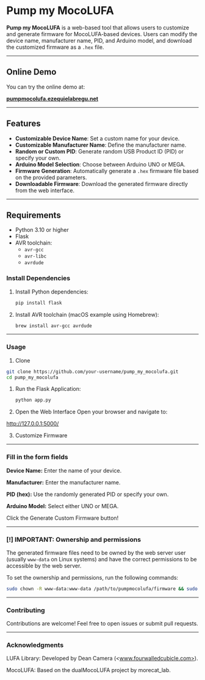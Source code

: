 # Pump my MocoLUFA

**Pump my MocoLUFA** is a web-based tool that allows users to customize and generate firmware for MocoLUFA-based devices. Users can modify the device name, manufacturer name, PID, and Arduino model, and download the customized firmware as a `.hex` file.

---

## Online Demo

You can try the online demo at:

[**pumpmocolufa.ezequielabregu.net**](https://pumpmocolufa.ezequielabregu.net/)

---

## Features

- **Customizable Device Name**: Set a custom name for your device.
- **Customizable Manufacturer Name**: Define the manufacturer name.
- **Random or Custom PID**: Generate random USB Product ID (PID) or specify your own.
- **Arduino Model Selection**: Choose between Arduino UNO or MEGA.
- **Firmware Generation**: Automatically generate a `.hex` firmware file based on the provided parameters.
- **Downloadable Firmware**: Download the generated firmware directly from the web interface.

---

## Requirements

- Python 3.10 or higher
- Flask
- AVR toolchain:
  - `avr-gcc`
  - `avr-libc`
  - `avrdude`

### Install Dependencies

1. Install Python dependencies:

   ```bash
   pip install flask
   ```

2. Install AVR toolchain (macOS example using Homebrew):

    ```bash
    brew install avr-gcc avrdude
    ```

---

### Usage

1. Clone

```bash
git clone https://github.com/your-username/pump_my_mocolufa.git
cd pump_my_mocolufa
```

1. Run the Flask Application:

   ```bash
   python app.py
   ```

2. Open the Web Interface
Open your browser and navigate to:

<http://127.0.0.1:5000/>

3. Customize Firmware

---

### Fill in the form fields

**Device Name:** Enter the name of your device.

**Manufacturer:** Enter the manufacturer name.

**PID (hex):** Use the randomly generated PID or specify your own.

**Arduino Model:** Select either UNO or MEGA.

Click the Generate Custom Firmware button!

---

### [!] IMPORTANT: Ownership and permissions

The generated firmware files need to be owned by the web server user (usually `www-data` on Linux systems) and have the correct permissions to be accessible by the web server.

To set the ownership and permissions, run the following commands:

```bash
sudo chown -R www-data:www-data /path/to/pumpmocolufa/firmware && sudo chmod -R 775 /path/to/pumpmocolufa/firmware
```

---

### Contributing

Contributions are welcome! Feel free to open issues or submit pull requests.

---

### Acknowledgments

LUFA Library: Developed by Dean Camera (<www.fourwalledcubicle.com>).

MocoLUFA: Based on the dualMocoLUFA project by morecat_lab.
